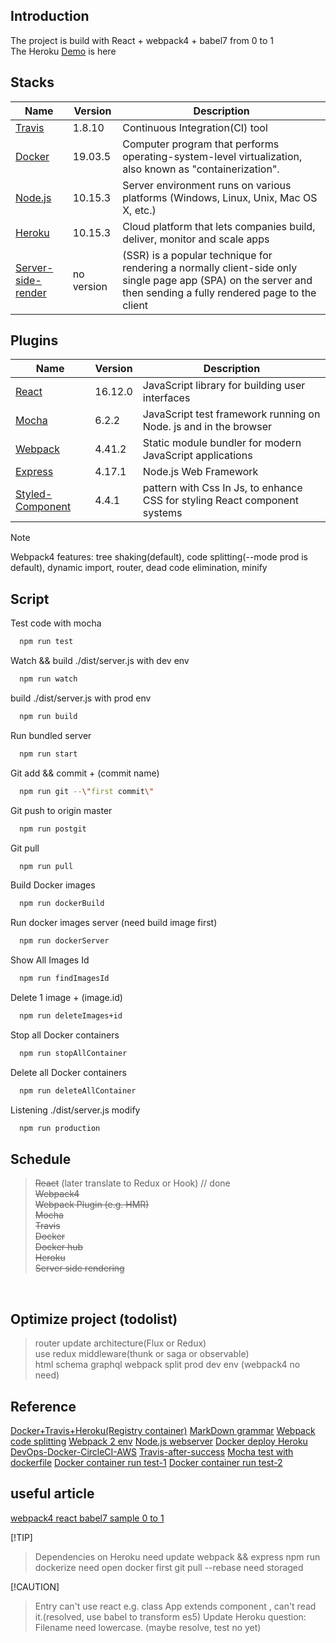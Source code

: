 ## Introduction
The project is build with React + webpack4 + babel7 from 0 to 1 <br />
The Heroku [Demo](https://webpackbuild.herokuapp.com/) is here <br />

## Stacks
| Name | Version | Description |
|---------|--------|-------------|
| [Travis]         | 1.8.10 | Continuous Integration(CI) tool |
| [Docker]         | 19.03.5 | Computer program that performs operating-system-level virtualization, also known as "containerization". |
| [Node.js]        | 10.15.3 | Server environment runs on various platforms (Windows, Linux, Unix, Mac OS X, etc.) |
| [Heroku]         | 10.15.3 | Cloud platform that lets companies build, deliver, monitor and scale apps |
| [Server-side-render]   | no version | (SSR) is a popular technique for rendering a normally client-side only single page app (SPA) on the server and then sending a fully rendered page to the client |

[Travis]: https://travis-ci.com/
[Docker]: https://www.docker.com/
[Node.js]: https://nodejs.org/en/
[Heroku]: https://www.heroku.com/
[Server-side-render]: https://pjchender.github.io/2018/09/21/react-ssr-%E7%AD%86%E8%A8%98/

## Plugins
| Name | Version | Description |
|---------|--------|-------------|
| [React]          | 16.12.0 | JavaScript library for building user interfaces |
| [Mocha]          | 6.2.2 | JavaScript test framework running on Node. js and in the browser |
| [Webpack]        | 4.41.2 | Static module bundler for modern JavaScript applications |
| [Express]        | 4.17.1 | Node.js Web Framework |
| [Styled-Component]  | 4.4.1 | pattern with Css In Js, to enhance CSS for styling React component systems |

> [!NOTE]
> Webpack4 features: tree shaking(default), code splitting(--mode prod is default), dynamic import, router, dead code elimination, minify

[React]: https://reactjs.org/
[Mocha]: https://mochajs.org/
[Webpack]: https://webpack.js.org/
[Express]: https://expressjs.com/zh-tw/
[Styled-Component]: https://www.styled-components.com/

## Script
Test code with mocha
```bash
  npm run test
```
Watch && build ./dist/server.js with dev env
```bash
  npm run watch
```
build ./dist/server.js with prod env
```bash
  npm run build
```
Run bundled server
```bash
  npm run start
```
Git add && commit + (commit name)
```bash
  npm run git --\"first commit\"
```
Git push to origin master
```bash
  npm run postgit
```
Git pull
```bash
  npm run pull
```
Build Docker images
```bash
  npm run dockerBuild
```
Run docker images server (need build image first)
```bash
  npm run dockerServer
```
Show All Images Id
```bash
  npm run findImagesId
```
Delete 1 image + (image.id)
```bash
  npm run deleteImages+id
```
Stop all Docker containers
```bash
  npm run stopAllContainer
```
Delete all Docker containers
```bash
  npm run deleteAllContainer
```
Listening ./dist/server.js modify
```bash
  npm run production
```

## Schedule
> ~~React~~ (later translate to Redux or Hook) // done <br />
> ~~Webpack4~~<br />
> ~~Webpack Plugin (e.g. HMR)~~<br />
> ~~Mocha~~<br />
> ~~Travis~~<br /> 
> ~~Docker~~<br />
> ~~Docker hub~~<br />
> ~~Heroku~~<br />
> ~~Server side rendering~~<br />
<br />

## Optimize project (todolist)
> router
> update architecture(Flux or Redux) <br />
> use redux middleware(thunk or saga or observable)<br />
> html schema
> graphql
> webpack split prod dev env (webpack4 no need)

## Reference
[Docker+Travis+Heroku(Registry container)](https://medium.com/@javierfernandes/continuous-deployment-con-docker-travis-heroku-c24042fb830b)
[MarkDown grammar](https://docs.microsoft.com/zh-tw/contribute/how-to-write-use-markdown)
[Webpack code splitting](https://webpack.js.org/guides/code-splitting/)
[Webpack 2 env](https://neighborhood999.github.io/webpack-tutorial-gitbook/Part1/WebpackDevServer.html)
[Node.js webserver](https://ithelp.ithome.com.tw/articles/10185302)
[Docker deploy Heroku](https://blog.wu-boy.com/2019/02/deploy-golang-app-to-heroku/)
[DevOps-Docker-CircleCI-AWS](https://blog.amowu.com/2015/04/devops-continuous-integration-delivery-docker-circleci-aws-beanstalk.html)
[Travis-after-success](https://stackoverflow.com/questions/31338562/travisci-run-after-success-on-a-specific-branch)
[Mocha test with dockerfile](https://hub.docker.com/r/usemtech/nodejs-mocha/dockerfile)
[Docker container run test-1](https://admhelp.microfocus.com/leanft/en/14.50-14.53/HelpCenter/Content/HowTo/Run-tests-in-docker.htm)
[Docker container run test-2](https://dzone.com/articles/testing-nodejs-application-using-mocha-and-docker)


## useful article
[webpack4 react babel7 sample 0 to 1](https://blog.usejournal.com/setting-up-react-webpack-4-babel-7-from-scratch-2019-b771dca2f637)

[!TIP]
> Dependencies on Heroku need update webpack && express
> npm run dockerize need open docker first
> git pull --rebase need storaged

[!CAUTION]
> Entry can't use react e.g. class App extends component , can't read it.(resolved, use babel to transform es5)
> Update Heroku question: Filename need lowercase. (maybe resolve, test no yet)
